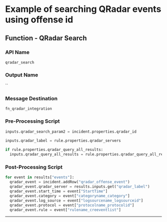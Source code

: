 <!--
    DO NOT MANUALLY EDIT THIS FILE
    THIS FILE IS AUTOMATICALLY GENERATED WITH resilient-sdk codegen
-->

# Example of searching QRadar events using offense id

## Function - QRadar Search

### API Name
`qradar_search`

### Output Name
``

### Message Destination
`fn_qradar_integration`

### Pre-Processing Script
```python
inputs.qradar_search_param2 = incident.properties.qradar_id

inputs.qradar_label = rule.properties.qradar_servers
  
if rule.properties.qradar_query_all_results:
  inputs.qradar_query_all_results = rule.properties.qradar_query_all_results
```

### Post-Processing Script
```python
for event in results["events"]:
  qradar_event = incident.addRow("qradar_offense_event")
  qradar_event.qradar_server = results.inputs.get("qradar_label")
  qradar_event.start_time = event["StartTime"]
  qradar_event.category = event["categoryname_category"]
  qradar_event.log_source = event["logsourcename_logsourceid"]
  qradar_event.protocol = event["protocolname_protocolid"]
  qradar_event.rule = event["rulename_creeventlist"]
```

---

